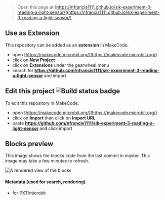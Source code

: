 
> Open this page at [https://nfrancis1111.github.io/sik-experiment-3-reading-a-light-sensor/](https://nfrancis1111.github.io/sik-experiment-3-reading-a-light-sensor/)

## Use as Extension

This repository can be added as an **extension** in MakeCode.

* open [https://makecode.microbit.org/](https://makecode.microbit.org/)
* click on **New Project**
* click on **Extensions** under the gearwheel menu
* search for **https://github.com/nfrancis1111/sik-experiment-3-reading-a-light-sensor** and import

## Edit this project ![Build status badge](https://github.com/nfrancis1111/sik-experiment-3-reading-a-light-sensor/workflows/MakeCode/badge.svg)

To edit this repository in MakeCode.

* open [https://makecode.microbit.org/](https://makecode.microbit.org/)
* click on **Import** then click on **Import URL**
* paste **https://github.com/nfrancis1111/sik-experiment-3-reading-a-light-sensor** and click import

## Blocks preview

This image shows the blocks code from the last commit in master.
This image may take a few minutes to refresh.

![A rendered view of the blocks](https://github.com/nfrancis1111/sik-experiment-3-reading-a-light-sensor/raw/master/.github/makecode/blocks.png)

#### Metadata (used for search, rendering)

* for PXT/microbit
<script src="https://makecode.com/gh-pages-embed.js"></script><script>makeCodeRender("{{ site.makecode.home_url }}", "{{ site.github.owner_name }}/{{ site.github.repository_name }}");</script>
